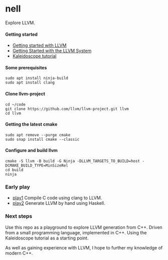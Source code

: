# nell

Explore LLVM.

#### Getting started
- [Getting started with LLVM](https://www.cs.utexas.edu/~pingali/CS380C/2019/assignments/llvm-guide.html)
- [Getting Started with the LLVM System](https://llvm.org/docs/GettingStarted.html)
- [Kaleidoscope tutorial](https://llvm.org/docs/tutorial/)

#### Some prerequisites
```
sudo apt install ninja-build
sudo apt install clang
```

#### Clone llvm-project
```
cd ~/code
git clone https://github.com/llvm/llvm-project.git llvm
cd llvm
```

#### Getting the latest cmake
```
sudo apt remove --purge cmake
sudo snap install cmake --classic
```

#### Configure and build llvm
```
cmake -S llvm -B build -G Ninja -DLLVM_TARGETS_TO_BUILD=host -DCMAKE_BUILD_TYPE=MinSizeRel
cd build
ninja
```

### Early play

- [play1](play1) Compile C code using clang to LLVM.
- [play2](play2) Generate LLVM by hand using Haskell.

### Next steps

Use this repo as a playground to explore LLVM generation from C++.
Driven from a small programming language, implemented in C++.
Using the Kaleidoscope tutorial as a starting point.

As well as gaining experience with LLVM, I hope to further my knowledge of modern C++.
